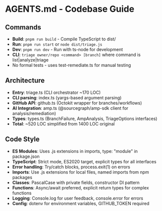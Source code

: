 # AGENTS.md - Codebase Guide

## Commands

- **Build**: `pnpm run build` - Compile TypeScript to dist/
- **Run**: `pnpm run start` or `node dist/triage.js`
- **Dev**: `pnpm run dev` - Run with ts-node for development
- **CLI**: `triage owner/repo <command> [branch]` where command is list|analyze|triage
- No formal tests - uses test-remediate.ts for manual testing

## Architecture

- **Entry**: triage.ts (CLI orchestrator ~170 LOC)
- **CLI parsing**: index.ts (yargs-based argument parsing)
- **GitHub API**: github.ts (Octokit wrapper for branches/workflows)
- **AI Integration**: amp.ts (@sourcegraph/amp-sdk client for analysis/remediation)
- **Types**: types.ts (BranchFailure, AmpAnalysis, TriageOptions interfaces)
- **Total**: ~520 LOC simplified from 1400 LOC original

## Code Style

- **ES Modules**: Uses .js extensions in imports, type: "module" in package.json
- **TypeScript**: Strict mode, ES2020 target, explicit types for all interfaces
- **Error handling**: Try/catch blocks, process.exit(1) on errors
- **Imports**: Use .js extensions for local files, named imports from npm packages
- **Classes**: PascalCase with private fields, constructor DI pattern
- **Functions**: Async/await preferred, explicit return types for complex functions
- **Logging**: Console.log for user feedback, console.error for errors
- **Config**: dotenv for environment variables, GITHUB_TOKEN required
